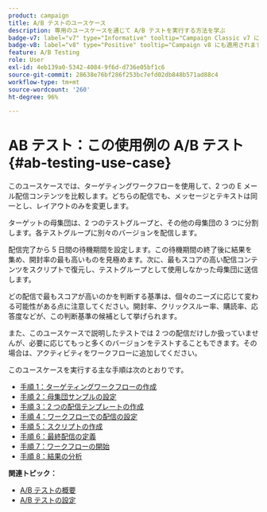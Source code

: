 ```yaml
---
product: campaign
title: A/B テストのユースケース
description: 専用のユースケースを通じて A/B テストを実行する方法を学ぶ
badge-v7: label="v7" type="Informative" tooltip="Campaign Classic v7 に適用されます"
badge-v8: label="v8" type="Positive" tooltip="Campaign v8 にも適用されます"
feature: A/B Testing
role: User
exl-id: 4eb139a0-5342-4084-9f6d-d736e05bf1c6
source-git-commit: 28638e76bf286f253bc7efd02db848b571ad88c4
workflow-type: tm+mt
source-wordcount: '260'
ht-degree: 96%

---
```


# AB テスト：この使用例の A/B テスト {#ab-testing-use-case}

このユースケースでは、ターゲティングワークフローを使用して、2 つの E メール配信コンテンツを比較します。どちらの配信でも、メッセージとテキストは同一とし、レイアウトのみを変更します。

ターゲットの母集団は、2 つのテストグループと、その他の母集団の 3 つに分割します。各テストグループに別々のバージョンを配信します。

配信完了から 5 日間の待機期間を設定します。この待機期間の終了後に結果を集め、開封率の最も高いものを見極めます。次に、最もスコアの高い配信コンテンツをスクリプトで復元し、テストグループとして使用しなかった母集団に送信します。

どの配信で最もスコアが高いのかを判断する基準は、個々のニーズに応じて変わる可能性がある点に注意してください。開封率、クリックスルー率、購読率、応答度などが、この判断基準の候補として挙げられます。

また、このユースケースで説明したテストでは 2 つの配信だけしか扱っていませんが、必要に応じてもっと多くのバージョンをテストすることもできます。その場合は、アクティビティをワークフローに追加してください。

このユースケースを実行する主な手順は次のとおりです。

* [手順 1：ターゲティングワークフローの作成](a-b-testing-uc-targeting-workflow.md)
* [手順 2：母集団サンプルの設定](a-b-testing-uc-population-samples.md)
* [手順 3：2 つの配信テンプレートの作成](a-b-testing-uc-delivery-templates.md)
* [手順 4：ワークフローでの配信の設定](a-b-testing-uc-configuring-deliveries.md)
* [手順 5：スクリプトの作成](a-b-testing-uc-script.md)
* [手順 6：最終配信の定義](a-b-testing-uc-final-delivery.md)
* [手順 7：ワークフローの開始](a-b-testing-uc-start-workflow.md)
* [手順 8：結果の分析](a-b-testing-uc-analyzing.md)

**関連トピック：**

* [A/B テストの概要](get-started-a-b-testing.md)
* [A/B テストの設定](configuring-a-b-testing.md)
